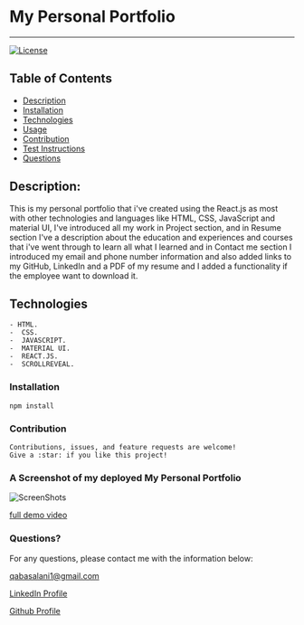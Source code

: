 # My Personal Portfolio
  ----
  [![License](https://img.shields.io/badge/License-MIT-yellow.svg)](https://opensource.org/licenses/MIT)
## Table of Contents
- [Description](#description)
- [Installation](#installation)
- [Technologies](#Technologies)
- [Usage](#usage)
- [Contribution](#contribution)
- [Test Instructions](#test-instructions)
- [Questions](#questions)

## Description:
This is my personal portfolio that i've created using the React.js as most with other technologies and languages like HTML, CSS, JavaScript and material UI, I've introduced all my work in Project section, and in Resume section I've a description about the education and experiences and courses that i've went through to learn all what I learned and in Contact me section I introduced my email and phone number information and also added links to my GitHub, LinkedIn and a PDF of my resume and I added a functionality if the employee want to download it. 


## Technologies
```
- HTML.
-  CSS.
-  JAVASCRIPT.
-  MATERIAL UI.
-  REACT.JS.
-  SCROLLREVEAL.
```


### Installation
```
npm install
```

### Contribution
    Contributions, issues, and feature requests are welcome!
    Give a :star:️ if you like this project!


### A Screenshot of my deployed My Personal Portfolio

![ScreenShots]() 

[full demo video]()

### Questions? 
For any questions, please contact me with the information below:

qabasalani1@gmail.com

[LinkedIn Profile](https://www.linkedin.com/in/qabas-al-ani-7b858863/)

[Github Profile](https://github.com/Qabas-al-ani)

